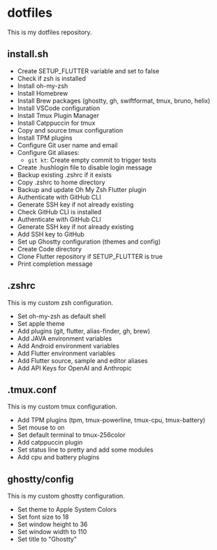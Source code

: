 # dotfiles

This is my dotfiles repository.

## install.sh

- Create SETUP_FLUTTER variable and set to false
- Check if zsh is installed
- Install oh-my-zsh
- Install Homebrew
- Install Brew packages (ghostty, gh, swiftformat, tmux, bruno, helix)
- Install VSCode configuration
- Install Tmux Plugin Manager
- Install Catppuccin for tmux
- Copy and source tmux configuration
- Install TPM plugins
- Configure Git user name and email
- Configure Git aliases:
  - `git kt`: Create empty commit to trigger tests
- Create .hushlogin file to disable login message
- Backup existing .zshrc if it exists
- Copy .zshrc to home directory
- Backup and update Oh My Zsh Flutter plugin
- Authenticate with GitHub CLI
- Generate SSH key if not already existing
- Check GitHub CLI is installed
- Authenticate with GitHub CLI
- Generate SSH key if not already existing
- Add SSH key to GitHub
- Set up Ghostty configuration (themes and config)
- Create Code directory
- Clone Flutter repository if SETUP_FLUTTER is true
- Print completion message

## .zshrc

This is my custom zsh configuration.

- Set oh-my-zsh as default shell
- Set apple theme
- Add plugins (git, flutter, alias-finder, gh, brew)
- Add JAVA environment variables
- Add Android environment variables
- Add Flutter environment variables
- Add Flutter source, sample and editor aliases
- Add API Keys for OpenAI and Anthropic

## .tmux.conf

This is my custom tmux configuration.

- Add TPM plugins (tpm, tmux-powerline, tmux-cpu, tmux-battery)
- Set mouse to on
- Set default terminal to tmux-256color
- Add catppuccin plugin
- Set status line to pretty and add some modules
- Add cpu and battery plugins

## ghostty/config

This is my custom ghostty configuration.

- Set theme to Apple System Colors
- Set font size to 18
- Set window height to 36
- Set window width to 110
- Set title to "Ghostty"
